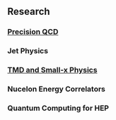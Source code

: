 ## Research

### [Precision QCD](https://l-x-x.github.io/pqcd/)
### Jet Physics  
### [TMD and Small-x Physics](https://l-x-x.github.io/nuclear/)
### Nucelon Energy Correlators
### Quantum Computing for HEP

